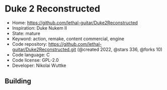 # Duke 2 Reconstructed

- Home: https://github.com/lethal-guitar/Duke2Reconstructed
- Inspiration: Duke Nukem II
- State: mature
- Keyword: action, remake, content commercial, engine
- Code repository: https://github.com/lethal-guitar/Duke2Reconstructed.git (@created 2022, @stars 336, @forks 10)
- Code language: C
- Code license: GPL-2.0
- Developer: Nikolai Wuttke

## Building
